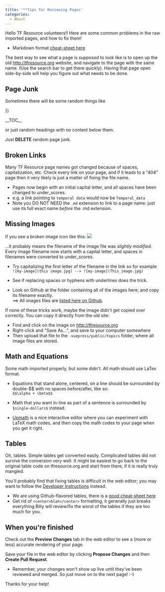 ```yaml
---
title: '**Tips for Reviewing Pages'
categories:
  - About
---
```


Hello TF Resource volunteers!! Here are some common problems in the raw imported pages, and how to fix them!

- Markdown format [cheat-sheet here](https://github.com/adam-p/markdown-here/wiki/Markdown-Cheatsheet)

The best way to see what a page is _supposed_ to look like is to open up the old http://tfresource.org website, and navigate to the page with the same name. (Use the search bar to get there quickly). Having that page open side-by-side will help you figure out what needs to be done.

## Page Junk

Sometimes there will be some random things like

}}

\_\_TOC\_\_

or just random headings with no content below them.

Just **DELETE** random page junk.

## Broken Links

Many TF Resource page names got changed because of spaces, capitalization, etc. Check every link on your page, and if it leads to a "404" page then it very likely is just a matter of fixing the file name.

- Pages now begin with an initial capital letter, and all spaces have been changed to under_scores.
- e.g. a link pointing to `temporal data` would now be `Temporal_data`
- Note you DO NOT NEED the `.md` extension to link to a page name: just use its full exact name _before_ the .md extension.

## Missing Images

If you see a broken image icon like this: ![](/broken_link)

...it probably means the filename of the image file was _slightly modified_. Every image filename now starts with a capital letter, and spaces in filenames were converted to under_scores.

- Try capitalizing the first letter of the filename in the link so for example\
   `![my-image](this image.jpg) --> ![my-image](This_image.jpg)`

- See if replacing spaces or hyphens with underlines does the trick.

- Look on Github at the folder containing all of the images here; and copy its filename exactly.\
   ==> All images files are [listed here on Github](https://github.com/tfresource/tfresource.github.io/tree/source/.vuepress/public/topics).

If none of these tricks work, maybe the image didn't get copied over correctly. You can copy it directly from the old site:

- Find and click on the image on <http://tfresource.org>
- Right-click and "Save As...", and save to your computer somewhere
- Then upload that file to the `.vuepress/public/topics` folder, where all image files are stored.

## Math and Equations

Some math imported properly, but some didn't. All math should use LaTex format.

- Equations that stand alone, centered, on a line should be surrounded by double-\$\$ with no spaces before/after, like so:\
   `$$\alpha + \beta$$`
- Math that you want in-line as part of a sentence is surrounded by `$single-dollars$` instead.

- [Upmath](https://upmath.me/) is a nice interactive editor where you can experiment with LaTeX math codes, and then copy the math codes to your page when you get it right.

## Tables

Oh, tables. Simple tables get converted easily. Complicated tables did not survive the conversion very well. It might be easiest to go back to the original table code on tfresource.org and start from there, if it is really truly mangled.

You'll probably find that fixing tables is difficult in the web editor; you may want to follow the [Developer Instructions](Contributing-Dev-Instructions) instead.

- We are using Github-flavored tables, there is a [good cheat-sheet here](https://github.com/adam-p/markdown-here/wiki/Markdown-Cheatsheet#tables)
- Get rid of `<center>blah</center>` formatting, it generally just breaks everything
  Billy will review/fix the worst of the tables if they are too much for you.

## When you're finished

Check out the **Preview Changes** tab in the web editor to see a (more or less) accurate rendering of your page.

Save your file in the web editor by clicking **Propose Changes** and then **Create Pull Request**.

- Remember, your changes won't show up live until they've been reviewed and merged. So just move on to the next page! :-)

Thanks for your help!
